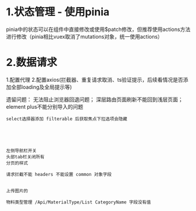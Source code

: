# 1.状态管理 - 使用pinia
   pinia中的状态可以在组件中直接修改或使用$patch修改，但推荐使用actions方法进行修改（pinia相比vuex取消了mutations对象，统一使用actions）

# 2.数据请求
  1.配置代理
  2.配置axios(拦截器、重复请求取消、ts验证提示，后续看情况是否添加全部loading及全局提示等)



遗留问题：
  无法阻止浏览器回退问题；
  深层路由页面刷新不能回到浅层页面；
  element plus不能分别导入的问题
  
    select选择器添加 filterable 后获取焦点下拉选项会隐藏





    左侧导航栏开关
    头部tab栏关闭所有
    分页的样式

    请求拦截不能 headers 不能设置 common 对象字段


    上传图片的

    物料类型管理 /Api/MaterialType/List CategoryName 字段没有值
